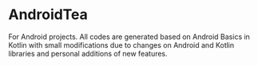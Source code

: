 # AndroidTea
For Android projects.
All codes are generated based on Android Basics in Kotlin with small modifications due to changes on Android and Kotlin libraries and personal additions of new features.
